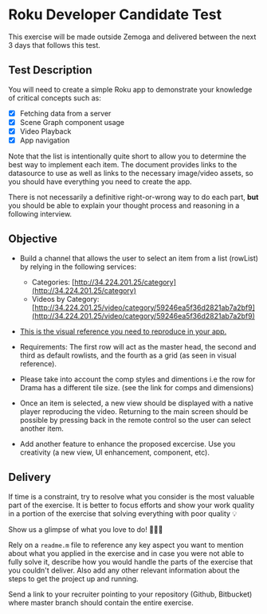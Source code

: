 # Roku Developer Candidate Test


This exercise will be made outside Zemoga and delivered between the next 3 days that follows this test.


## Test Description

You will need to create a simple Roku app to demonstrate your knowledge of critical concepts such as:

- [x] Fetching data from a server
- [x] Scene Graph component usage
- [x] Video Playback
- [x] App navigation

Note that the list is intentionally quite short to allow you to determine the best way to implement each item. The document provides links to the datasource to use as well as links to the necessary image/video assets, so you should have everything you need to create the app.

There is not necessarily a definitive right-or-wrong way to do each part, **but** you should be able to explain your thought process and reasoning in a following interview.


## Objective

* Build a channel that allows the user to select an item from a list (rowList) by relying in the following services:

  * Categories: [http://34.224.201.25/category](http://34.224.201.25/category)
  * Videos by Category: [http://34.224.201.25/video/category/59246ea5f36d2821ab7a2bf9](http://34.224.201.25/video/category/59246ea5f36d2821ab7a2bf9)

* [This is the visual reference you need to reproduce in your app.](https://drive.google.com/file/d/0B7426APrkxrcM0tPQ2RWVmFrc2s/view?usp=sharing)

* Requirements: The first row will act as the master head, the second and third as default rowlists, and the fourth as a grid (as seen in visual reference).

* Please take into account the comp styles and dimentions i.e the row for Drama has a different tile size. (see the link for comps and dimensions)

* Once an item is selected, a new view should be displayed with a native player reproducing the video. Returning to the main screen should be possible by pressing back in the remote control so the user can select another item.

* Add another feature to enhance the proposed excercise. Use you creativity (a new view, UI enhancement, component, etc).

  


## Delivery

If time is a constraint, try to resolve what you consider is the most valuable part of the exercise. It is better to focus efforts and show your work quality in a portion of the exercise that solving everything with poor quality 💡

Show us a glimpse of what you love to do!  :facepunch::facepunch::facepunch:

Rely on a `readme.m` file to reference any key aspect you want to mention about what you applied in the exercise and in case you were not able to fully solve it, describe how you would handle the parts of the exercise that you couldn't deliver.  Also add any other relevant information about the steps to get the project up and running.

Send a link to your recruiter pointing to your repository (Github, Bitbucket) where  master branch should contain the entire exercise.
